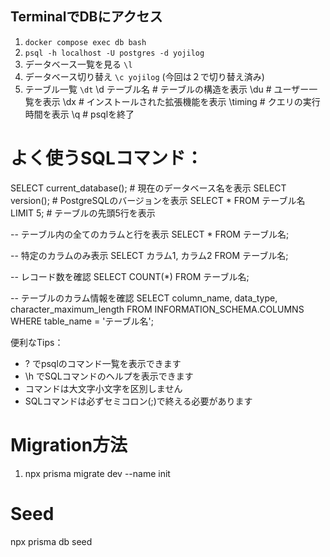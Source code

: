 ## TerminalでDBにアクセス
1. `docker compose exec db bash`
2. `psql -h localhost -U postgres -d yojilog`
3. データベース一覧を見る `\l`
4. データベース切り替え `\c yojilog` (今回は２で切り替え済み)
5. テーブル一覧 `\dt`
\d テーブル名        # テーブルの構造を表示
\du                 # ユーザー一覧を表示
\dx                 # インストールされた拡張機能を表示
\timing             # クエリの実行時間を表示
\q                  # psqlを終了

# よく使うSQLコマンド：
SELECT current_database();          # 現在のデータベース名を表示
SELECT version();                   # PostgreSQLのバージョンを表示
SELECT * FROM テーブル名 LIMIT 5;    # テーブルの先頭5行を表示

-- テーブル内の全てのカラムと行を表示
SELECT * FROM テーブル名;

-- 特定のカラムのみ表示
SELECT カラム1, カラム2 FROM テーブル名;

-- レコード数を確認
SELECT COUNT(*) FROM テーブル名;

-- テーブルのカラム情報を確認
SELECT column_name, data_type, character_maximum_length
FROM INFORMATION_SCHEMA.COLUMNS
WHERE table_name = 'テーブル名';

便利なTips：
- \? でpsqlのコマンド一覧を表示できます
- \h でSQLコマンドのヘルプを表示できます
- コマンドは大文字小文字を区別しません
- SQLコマンドは必ずセミコロン(;)で終える必要があります

# Migration方法
1. npx prisma migrate dev --name init

# Seed
npx prisma db seed
